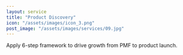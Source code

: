 ```yaml
---
layout: service
title: "Product Discovery"
icon: "/assets/images/icon_3.png"
post_image: "/assets/images/services/09.jpg"
---
```


Apply 6-step framework to drive growth from PMF to product launch.
